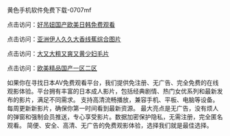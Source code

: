 黄色手机软件免费下载-0707mf

点击访问：<a href="https://tfda.pages.dev/">好吊妞国产欧美日韩免费观看</a>

点击访问：<a href="https://bsdf-5f5.pages.dev/">亚洲伊人久久大香线蕉综合图片</a>

点击访问：<a href="https://cfad.pages.dev/">大又大粗又爽又黄少妇毛片</a>

点击访问：<a href="https://gfd-5xg.pages.dev/">欧美精品国产一区二区</a>

如果你在寻找日本AV免费观看平台，我们提供免注册、无广告、完全免费的在线观影体验。平台拥有丰富的日本成人影片，包括经典剧情、热门女优系列和最新发布的影片，满足不同需求。
支持高清流畅播放，兼容手机、平板、电脑等设备。每周更新新影片，确保你第一时间看到最新资源。
最大亮点是无广告，没有烦人的弹窗和强制会员推送，专心享受影片。数据加密保护隐私，无需注册，完全匿名观看。
简便、安全、高清、无广告的免费观影体验，选择我们就是最佳选择。

<span style="display:none;">[Canonical link](https://github.com/pl20250707/pl01 ）</span>


